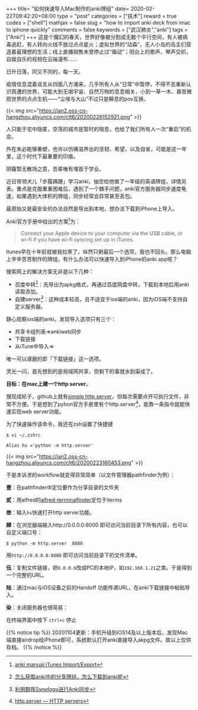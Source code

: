 +++
title= "如何快速导入Mac制作的anki牌组"
date= 2020-02-22T09:42:20+08:00
type = "post"
categories = ["技术"]
reward = true
codes = ["shell"]
mathjax = false
slug = "how to import anki deck from imac to iphone quickly"
comments = false
keywords = ["武汉肺炎","anki"]
tags = ["Anki"]
+++
这是个魔幻的春天，世界好像被分割成无数个平行空间，有人被病毒追赶，有人转向火线不放过点点星火；虚拟世界的“动森”，无人小岛的岛主们营造着最理想的生活；线上直播销售未曾停止过“煽动”；阳台上的歌声、琴声交织，自娱自乐的视频在云端漫布……

日升日落，同又不同的，每一天。

疫情信息混着谣言从四面八方涌来，几乎所有人从“日常”中暂停，不得不去重新认识周遭的世界，可能大到无垠宇宙、自然万物的息息相关，小到一草一木、甚至微观世界的点点生机——“尘埃与大山”不过只是瞬息的pov互换。

<!--more-->

{{< img src="https://ian2.oss-cn-hangzhou.aliyuncs.com/clt6/20200228152921.png" >}}

人只能于宅中隐匿，空荡的城市是暂时的喘息，也给了我们所有人一次“重启”的机会。

外在未必能够重塑，也许以伤痛滋养出的坚韧、希望，以及自省，可能是这一年里，这个时代下最重要的印痕。

阴霾暂无散场之意，吾辈唯有埋首于学业。

近日带领犬儿「步履蹒跚」学习anki，抽空给他做了一年级的英语牌组，详情另表。重点是克服重重困难后，遇到了一个棘手问题，anki官方服务器同步速度龟速，如果遇到大体积的牌组，同步经常会异常甚至丢包。

最原始又是最安全的办法自然是导出到本地，想办法下载到iPhone上导入。

Anki官方手册中给出的方案[^1]为：

>Connect your Apple device to your computer via the USB cable, or wi-fi if you have wi-fi syncing set up in iTunes.

itunes早在十年前就被我拉黑了，纵然只剩最后一个选项，我也不回头。那么电脑上辛辛苦苦制作的牌组，有什么办法可以快速导入到iPhone的anki app呢？

搜索网上的解决方案无非是以下几种：

* 百度中转[^2]：先导出为apkg格式，再通过百度网盘中转，下载到本地后用anki读取添加。
* 自建server[^3]：这种成本较高，且不适宜于ios端的anki，因为iOS端不支持自定义服务器。

静心观察ios端的anki，发现导入选项只有三个：

* 共享卡组列表=>ankiweb同步
* 下载链接
* 从iTune中导入=>

唯一可以琢磨的即「下载链接」这一选项。

灵光一闪，首先想到的是局域网共享，但剩下的事就水到渠成了。

**目标：在mac上建一个http server**。

搜现成轮子，github上就有[simple http server][l1]，但每次需要点开可执行文件，非常不方便。于是想到了pyhon官方手册里有个http.server[^4]，能靠一条指令就能快速实现web server功能。

为了快速操作该命令，我还在zsh设置了快捷键

```shell
$ vi ~/.zshrc
```

```shell
Alias hs ='python -m http.server'
```

{{< img src="https://ian2.oss-cn-hangzhou.aliyuncs.com/clt6/20200223160453.png" >}}


于是本诉求的workflow就变得异常简单（以文件管理器pathfinder为例）：

**壹**：在pathfinder中定位要作为分享目录的文件夹

**贰**：用alfred的[alfred-terminalfinder](https://github.com/LeEnno/alfred-terminalfinder)定位于iterms

**叁**：输入`hs`快速打开http server功能。

**肆**：在浏览器端输入http://0.0.0.0:8000 即可访问当前目录下所有内容，也可以自定义端口号：

```shell
$ python -m http.server  8888
```

用`http://0.0.0.0:8888` 即可访问当前目录下的文件清单。

**伍**：复制文件链接，把`0.0.0.0`改成PC的本地IP，如`192.168.1.21`之类。于是得到一个完整的URL。

**陆**：通过mac与iOS设备之前的Handoff 功能传递URL，在anki下载链接中粘贴导入。

**染**：关闭服务器也很简易：

在终端界面中按下 `ctrl+c` 停止

{{% notice tip %}}
20201104更新：手机升级到iOS14及以上版本后，发现Mac端直接airdrop给iPhone即可，系统默认打开anki直接导入akpg文件。故以上仅供存档。
{{% /notice %}}


[^1]: [anki manual:iTunes Import/Export](https://apps.ankiweb.net/docs/am-manual.html#itunes-import/export)
[^2]: [怎么获取anki中的分享牌组，怎么下载到anki呢](https://www.zhihu.com/question/331439631/answer/740820205)
[^3]: [利用群晖Synology进行Anki同步](https://zhuanlan.zhihu.com/p/70269217)
[^4]: [http.server — HTTP servers](https://docs.python.org/3.0/library/http.server.html)

[l1]: https://github.com/TheWaWaR/simple-http-server
